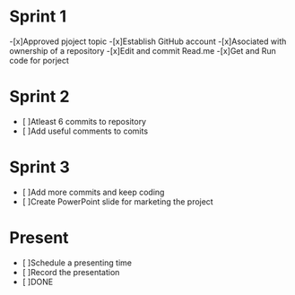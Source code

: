 # Sprint 1
-[x]Approved pjoject topic
-[x]Establish GitHub account
-[x]Asociated with ownership of a repository
-[x]Edit and commit Read.me
-[x]Get and Run code for porject

# Sprint 2
- [ ]Atleast 6 commits to repository 
- [ ]Add useful comments to comits


# Sprint 3
- [ ]Add more commits and keep coding
- [ ]Create PowerPoint slide for marketing the project

# Present
- [ ]Schedule a presenting time
- [ ]Record the presentation
- [ ]DONE